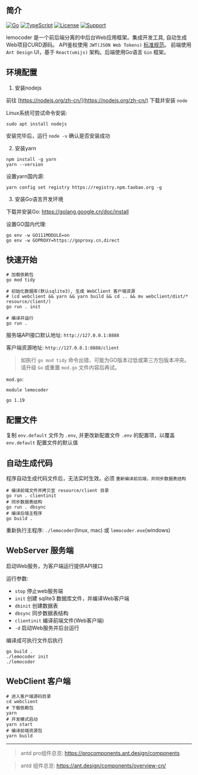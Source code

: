 ## 简介

[![Go](https://badgen.net/badge/Go/v1.19)](https://go.dev/learn/)
[![TypeScript](https://badgen.net/badge/UI/antd)](https://ant.design/)
[![License](https://badgen.net/badge/License/MIT/green)](https://gitee.com/catmes/lemocoder)
[![Support](https://badgen.net/badge/Support/linux,win/purple?list=|)](https://gitee.com/catmes/lemocoder)

lemocoder 是一个前后端分离的中后台Web应用框架。集成开发工具, 自动生成Web项目CURD源码。
API鉴权使用 `JWT(JSON Web Tokens)` [标准规范](https://jwt.io/)。
前端使用 `Ant Design` UI，基于 `React(umijs)` 架构。后端使用Go语言 `Gin` 框架。


## 环境配置

1. 安装nodejs

前往 [https://nodejs.org/zh-cn/](https://nodejs.org/zh-cn/) 下载并安装 `node`

Linux系统可尝试命令安装: 

    sudo apt install nodejs

安装完毕后，运行 `node -v` 确认是否安装成功

2. 安装yarn

```
npm install -g yarn
yarn --version
```

设置yarn国内源: 
  
    yarn config set registry https://registry.npm.taobao.org -g

3. 安装Go语言开发环境

下载并安装Go: https://golang.google.cn/doc/install

设置GO国内代理:

```
go env -w GO111MODULE=on
go env -w GOPROXY=https://goproxy.cn,direct
```


## 快速开始

```
# 加载依赖包
go mod tidy

# 初始化数据库(默认sqlite3), 生成 WebClient 客户端资源
# (cd webclient && yarn && yarn build && cd .. && mv webclient/dist/* resource/client/)
go run . init

# 编译并运行
go run .
```

服务端API接口默认地址: `http://127.0.0.1:8888`

客户端资源地址: `http://127.0.0.1:8888/client`


> 如执行 `go mod tidy` 命令出错，可能为GO版本过低或第三方包版本冲突。请升级 `Go` 或重置 `mod.go` 文件内容后再试。

`mod.go`:

```
module lemocoder

go 1.19
```


## 配置文件

复制 `env.default` 文件为 `.env`, 并更改新配置文件 `.env` 的配置项，以覆盖 `env.default` 配置文件的默认值


## 自动生成代码

程序自动生成代码文件后，无法实时生效。必须 `重新编译前后端，并同步数据表结构`

```
# 编译前端文件并拷贝至 resource/client 目录
go run . clientinit
# 同步数据表结构
go run . dbsync
# 编译后端主程序
go build .
```

重新执行主程序: `./lemocoder`(linux, mac) 或 `lemocoder.exe`(windows)


## WebServer 服务端

启动Web服务，为客户端运行提供API接口

运行参数:

- `stop`  停止web服务端
- `init`  创建 sqlite3 数据库文件，并编译Web客户端
- `dbinit`  创建数据表
- `dbsync`  同步数据表结构
- `clientinit`  编译前端文件(Web客户端)
- `-d`  启动Web服务并后台运行


编译成可执行文件后执行

```
go build .
./lemocoder init
./lemocoder
```


## WebClient 客户端

```
# 进入客户端源码目录
cd webclient
# 下载依赖包
yarn
# 开发模式启动
yarn start
# 编译前端资源包
yarn build
```

-----------------------------------------------

> antd pro组件总览: https://procomponents.ant.design/components

> antd 组件总览: https://ant.design/components/overview-cn/